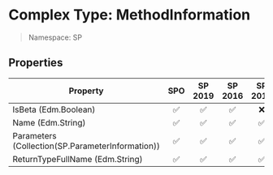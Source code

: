# Complex Type: MethodInformation

> Namespace: SP

## Properties

Property | SPO | SP 2019 | SP 2016 | SP 2013
----------|:---:|:-------:|:-------:|:-------:
IsBeta (Edm.Boolean) | ✅ | ✅ | ✅ | ❌
Name (Edm.String) | ✅ | ✅ | ✅ | ✅
Parameters (Collection(SP.ParameterInformation)) | ✅ | ✅ | ✅ | ✅
ReturnTypeFullName (Edm.String) | ✅ | ✅ | ✅ | ✅